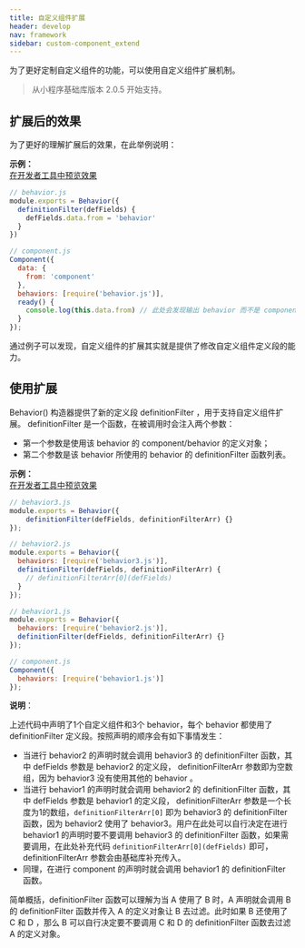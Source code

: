 ```yaml
---
title: 自定义组件扩展
header: develop
nav: framework
sidebar: custom-component_extend
---
```


为了更好定制自定义组件的功能，可以使用自定义组件扩展机制。
> 从小程序基础库版本 2.0.5 开始支持。

## 扩展后的效果

为了更好的理解扩展后的效果，在此举例说明：

**<div class="notice">示例： </div>**
<a href="swanide://fragment/f2098282d8393f340ab37b278baac92b1545996186866" title="在开发者工具中预览效果" target="_blank">在开发者工具中预览效果</a>

```js
// behavior.js
module.exports = Behavior({
  definitionFilter(defFields) {
    defFields.data.from = 'behavior'
  }
})

// component.js
Component({
  data: {
    from: 'component'
  },
  behaviors: [require('behavior.js')],
  ready() {
    console.log(this.data.from) // 此处会发现输出 behavior 而不是 component
  }
});
```

通过例子可以发现，自定义组件的扩展其实就是提供了修改自定义组件定义段的能力。

## 使用扩展

Behavior() 构造器提供了新的定义段 definitionFilter ，用于支持自定义组件扩展。 definitionFilter 是一个函数，在被调用时会注入两个参数：
* 第一个参数是使用该 behavior 的 component/behavior 的定义对象；
* 第二个参数是该 behavior 所使用的 behavior 的 definitionFilter 函数列表。

**<div class="notice">示例： </div>**
<a href="swanide://fragment/f345c27e9d5cead64e6ca47bc090e8fa1545996451082" title="在开发者工具中预览效果" target="_blank">在开发者工具中预览效果</a>

```js
// behavior3.js
module.exports = Behavior({
    definitionFilter(defFields, definitionFilterArr) {}
});

// behavior2.js
module.exports = Behavior({
  behaviors: [require('behavior3.js')],
  definitionFilter(defFields, definitionFilterArr) {
    // definitionFilterArr[0](defFields)
  }
});

// behavior1.js
module.exports = Behavior({
  behaviors: [require('behavior2.js')],
  definitionFilter(defFields, definitionFilterArr) {}
});

// component.js
Component({
  behaviors: [require('behavior1.js')]
});
```

**说明**：

上述代码中声明了1个自定义组件和3个 behavior，每个 behavior 都使用了 definitionFilter 定义段。按照声明的顺序会有如下事情发生：

- 当进行 behavior2 的声明时就会调用 behavior3 的 definitionFilter 函数，其中 defFields 参数是 behavior2 的定义段， definitionFilterArr 参数即为空数组，因为 behavior3 没有使用其他的 behavior 。
- 当进行 behavior1 的声明时就会调用 behavior2 的 definitionFilter 函数，其中 defFields 参数是 behavior1 的定义段， definitionFilterArr 参数是一个长度为1的数组，`definitionFilterArr[0]` 即为 behavior3 的 definitionFilter 函数，因为 behavior2 使用了 behavior3。用户在此处可以自行决定在进行 behavior1 的声明时要不要调用 behavior3 的 definitionFilter 函数，如果需要调用，在此处补充代码 `definitionFilterArr[0](defFields)` 即可，definitionFilterArr 参数会由基础库补充传入。
- 同理，在进行 component 的声明时就会调用 behavior1 的 definitionFilter 函数。

简单概括，definitionFilter 函数可以理解为当 A 使用了 B 时，A 声明就会调用 B 的 definitionFilter 函数并传入 A 的定义对象让 B 去过滤。此时如果 B 还使用了 C 和 D ，那么 B 可以自行决定要不要调用 C 和 D 的 definitionFilter 函数去过滤 A 的定义对象。

